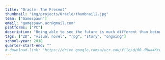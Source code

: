```yaml
---
title: "Oracle: The Present"
thumbnail: "img/projects/Oracle/thumbnail2.jpg"
team: ["Gamespawn"]
email: "gamespawn.ucr@gmail.com"
platforms: ["PC"]
description: "Being able to see the future is much different than being ready for it. Divine the truth, bond with friends, and save Ilya from the world’s biggest threat since flying pigs."
tags: ["2D", "visual novel", "rpg", "story", "ongoing"]
school-year: 2018
quarter-start-end: ""
# download-link: "https://drive.google.com/a/ucr.edu/file/d/0B_dRwa4KtnbWd3I1VWZUYUpYZFE/view?usp=sharing"
---
```

